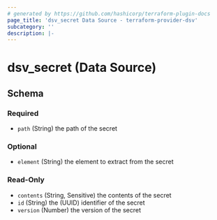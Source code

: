 ```yaml
---
# generated by https://github.com/hashicorp/terraform-plugin-docs
page_title: 'dsv_secret Data Source - terraform-provider-dsv'
subcategory: ''
description: |-
---
```


# dsv_secret (Data Source)

<!-- schema generated by tfplugindocs -->

## Schema

### Required

- `path` (String) the path of the secret

### Optional

- `element` (String) the element to extract from the secret

### Read-Only

- `contents` (String, Sensitive) the contents of the secret
- `id` (String) the (UUID) identifier of the secret
- `version` (Number) the version of the secret
